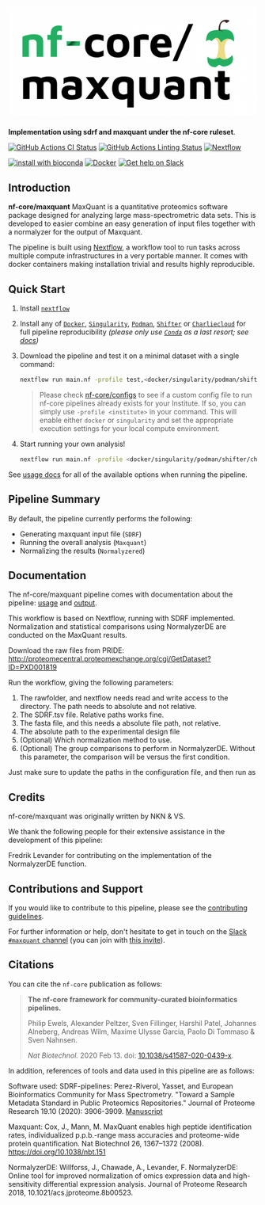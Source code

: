 # ![nf-core/maxquant](docs/images/nf-core-maxquant_logo.png)

**Implementation using sdrf and maxquant under the nf-core ruleset**.

[![GitHub Actions CI Status](https://github.com/nicni16/nfcore-maxquant/workflows/nf-core%20CI/badge.svg)](https://github.com/nicni16/nfcore-maxquant/actions?query=workflow%3A%22nf-core+CI%22)
[![GitHub Actions Linting Status](https://github.com/nicni16/nfcore-maxquant/workflows/nf-core%20linting/badge.svg)](https://github.com/nicni16/nfcore-maxquant/actions?query=workflow%3A%22nf-core+linting%22)
[![Nextflow](https://img.shields.io/badge/nextflow-%E2%89%A520.10.0-brightgreen.svg)](https://www.nextflow.io/)

[![install with bioconda](https://img.shields.io/badge/install%20with-bioconda-brightgreen.svg)](https://bioconda.github.io/)
[![Docker](https://img.shields.io/docker/automated/lnkn/nfcore-maxquant.svg)](https://hub.docker.com/repository/docker/lnkn/nfcore-maxquant)
[![Get help on Slack](http://img.shields.io/badge/slack-nf--core%20%23maxquant-4A154B?logo=slack)](https://nfcore.slack.com/channels/maxquant)

## Introduction

**nf-core/maxquant** MaxQuant is a quantitative proteomics software package designed for analyzing large mass-spectrometric data sets. This is developed to easier combine an easy generation of input files together with a normalyzer for the output of Maxquant.

The pipeline is built using [Nextflow](https://www.nextflow.io), a workflow tool to run tasks across multiple compute infrastructures in a very portable manner. It comes with docker containers making installation trivial and results highly reproducible.

## Quick Start

1. Install [`nextflow`](https://nf-co.re/usage/installation)

2. Install any of [`Docker`](https://docs.docker.com/engine/installation/), [`Singularity`](https://www.sylabs.io/guides/3.0/user-guide/), [`Podman`](https://podman.io/), [`Shifter`](https://nersc.gitlab.io/development/shifter/how-to-use/) or [`Charliecloud`](https://hpc.github.io/charliecloud/) for full pipeline reproducibility _(please only use [`Conda`](https://conda.io/miniconda.html) as a last resort; see [docs](https://nf-co.re/usage/configuration#basic-configuration-profiles))_

3. Download the pipeline and test it on a minimal dataset with a single command:

    ```bash
    nextflow run main.nf -profile test,<docker/singularity/podman/shifter/charliecloud/conda/institute>
    ```

    > Please check [nf-core/configs](https://github.com/nf-core/configs#documentation) to see if a custom config file to run nf-core pipelines already exists for your Institute. If so, you can simply use `-profile <institute>` in your command. This will enable either `docker` or `singularity` and set the appropriate execution settings for your local compute environment.

4. Start running your own analysis!

    ```bash
    nextflow run main.nf -profile <docker/singularity/podman/shifter/charliecloud/conda/institute> --fasta '*.raw' --sdrf '*.tsv' --experiment_design '*.txt'

    ```

See [usage docs](https://nf-co.re/maxquant/usage) for all of the available options when running the pipeline.

## Pipeline Summary

By default, the pipeline currently performs the following:

* Generating maxquant input file (`SDRF`)
* Running the overall analysis (`Maxquant`)
* Normalizing the results (`Normalyzered`)

## Documentation

The nf-core/maxquant pipeline comes with documentation about the pipeline: [usage](https://nf-co.re/maxquant/usage) and [output](https://nf-co.re/maxquant/output).

This workflow is based on Nextflow, running with SDRF implemented. Normalization and statistical comparisons using NormalyzerDE are conducted on the MaxQuant results.

Download the raw files from PRIDE: <http://proteomecentral.proteomexchange.org/cgi/GetDataset?ID=PXD001819>

Run the workflow, giving the following parameters:

1) The rawfolder, and nextflow needs read and write access to the directory. The path needs to absolute and not relative.
2) The SDRF.tsv file. Relative paths works fine.
3) The fasta file, and this needs a absolute file path, not relative.
4) The absolute path to the experimental design file
5) (Optional) Which normalization method to use.
6) (Optional) The group comparisons to perform in NormalyzerDE. Without this parameter, the comparison will be versus
the first condition.

Just make sure to update the paths in the configuration file, and then run as

## Credits

nf-core/maxquant was originally written by NKN & VS.

We thank the following people for their extensive assistance in the development
of this pipeline:

Fredrik Levander for contributing on the implementation of the NormalyzerDE function.

## Contributions and Support

If you would like to contribute to this pipeline, please see the [contributing guidelines](.github/CONTRIBUTING.md).

For further information or help, don't hesitate to get in touch on the [Slack `#maxquant` channel](https://nfcore.slack.com/channels/maxquant) (you can join with [this invite](https://nf-co.re/join/slack)).

## Citations

You can cite the `nf-core` publication as follows:

> **The nf-core framework for community-curated bioinformatics pipelines.**
>
> Philip Ewels, Alexander Peltzer, Sven Fillinger, Harshil Patel, Johannes Alneberg, Andreas Wilm, Maxime Ulysse Garcia, Paolo Di Tommaso & Sven Nahnsen.
>
> _Nat Biotechnol._ 2020 Feb 13. doi: [10.1038/s41587-020-0439-x](https://dx.doi.org/10.1038/s41587-020-0439-x).

In addition, references of tools and data used in this pipeline are as follows:

Software used:
SDRF-pipelines:
Perez-Riverol, Yasset, and European Bioinformatics Community for Mass Spectrometry. "Toward a Sample Metadata Standard in Public Proteomics Repositories." Journal of Proteome Research 19.10 (2020): 3906-3909. [Manuscript](https://pubs.acs.org/doi/abs/10.1021/acs.jproteome.0c00376)

Maxquant:
Cox, J., Mann, M. MaxQuant enables high peptide identification rates, individualized p.p.b.-range mass accuracies and proteome-wide protein quantification. Nat Biotechnol 26, 1367–1372 (2008). <https://doi.org/10.1038/nbt.151>

NormalyzerDE:
Willforss, J., Chawade, A., Levander, F. NormalyzerDE: Online tool for improved normalization of omics expression data and high-sensitivity differential expression analysis. Journal of Proteome Research 2018, 10.1021/acs.jproteome.8b00523.
